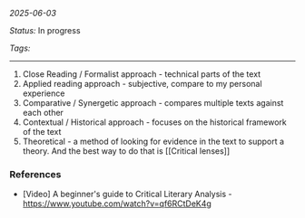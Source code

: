 *2025-06-03*

*Status:* In progress

*Tags:* 

<hr>

1) Close Reading / Formalist approach - technical parts of the text
2) Applied reading approach - subjective, compare to my personal experience
3) Comparative / Synergetic approach - compares multiple texts against each other
4) Contextual / Historical approach - focuses on the historical framework of the text
5) Theoretical - a method of looking for evidence in the text to support a theory. And the best way to do that is [[Critical lenses]]
### References

- \[Video\] A beginner's guide to Critical Literary Analysis - https://www.youtube.com/watch?v=qf6RCtDeK4g